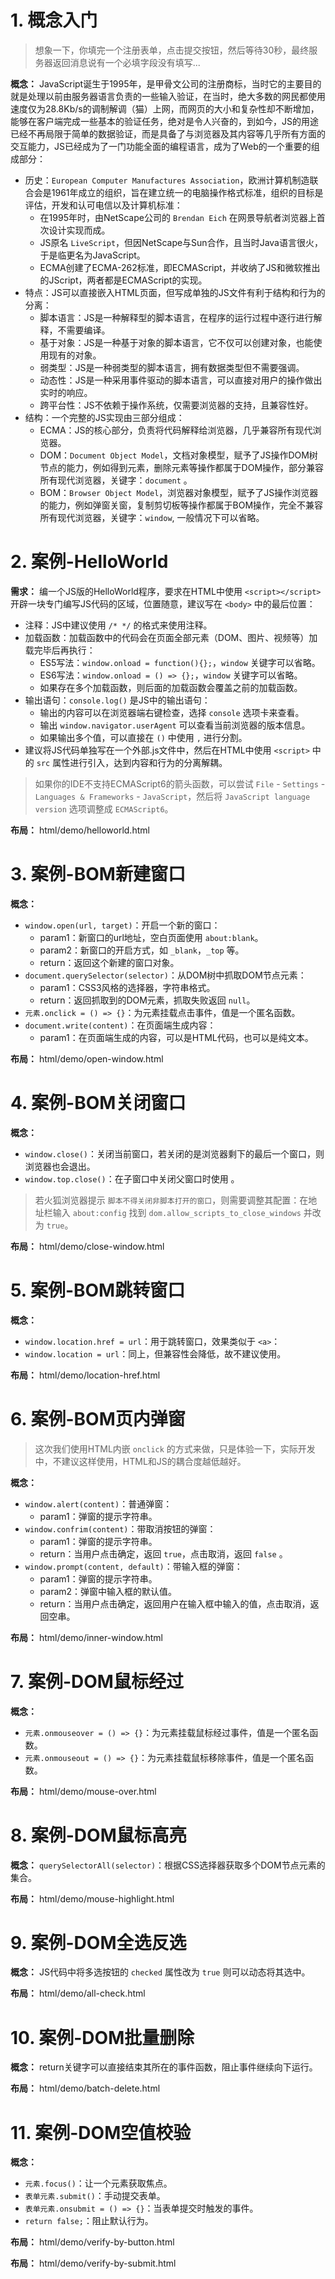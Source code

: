 # 1. 概念入门

> 想象一下，你填完一个注册表单，点击提交按钮，然后等待30秒，最终服务器返回消息说有一个必填字段没有填写...

**概念：** JavaScript诞生于1995年，是甲骨文公司的注册商标，当时它的主要目的就是处理以前由服务器语言负责的一些输入验证，在当时，绝大多数的网民都使用速度仅为28.8Kb/s的调制解调（猫）上网，而网页的大小和复杂性却不断增加，能够在客户端完成一些基本的验证任务，绝对是令人兴奋的，到如今，JS的用途已经不再局限于简单的数据验证，而是具备了与浏览器及其内容等几乎所有方面的交互能力，JS已经成为了一门功能全面的编程语言，成为了Web的一个重要的组成部分：
- 历史：`European Computer Manufactures Association`，欧洲计算机制造联合会是1961年成立的组织，旨在建立统一的电脑操作格式标准，组织的目标是评估，开发和认可电信以及计算机标准：
    - 在1995年时，由NetScape公司的 `Brendan Eich` 在网景导航者浏览器上首次设计实现而成。
    - JS原名 `LiveScript`，但因NetScape与Sun合作，且当时Java语言很火，于是临更名为JavaScript。
    - ECMA创建了ECMA-262标准，即ECMAScript，并收纳了JS和微软推出的JScript，两者都是ECMAScript的实现。
- 特点：JS可以直接嵌入HTML页面，但写成单独的JS文件有利于结构和行为的分离：
    - 脚本语言：JS是一种解释型的脚本语言，在程序的运行过程中逐行进行解释，不需要编译。
    - 基于对象：JS是一种基于对象的脚本语言，它不仅可以创建对象，也能使用现有的对象。
    - 弱类型：JS是一种弱类型的脚本语言，拥有数据类型但不需要强调。
    - 动态性：JS是一种采用事件驱动的脚本语言，可以直接对用户的操作做出实时的响应。
    - 跨平台性：JS不依赖于操作系统，仅需要浏览器的支持，且兼容性好。
- 结构：一个完整的JS实现由三部分组成：
    - ECMA：JS的核心部分，负责将代码解释给浏览器，几乎兼容所有现代浏览器。
    - DOM：`Document Object Model`，文档对象模型，赋予了JS操作DOM树节点的能力，例如得到元素，删除元素等操作都属于DOM操作，部分兼容所有现代浏览器，关键字：`document` 。
    - BOM：`Browser Object Model`，浏览器对象模型，赋予了JS操作浏览器的能力，例如弹窗关窗，复制剪切板等操作都属于BOM操作，完全不兼容所有现代浏览器，关键字：`window`, 一般情况下可以省略。

# 2. 案例-HelloWorld

**需求：** 编一个JS版的HelloWorld程序，要求在HTML中使用 `<script></script>` 开辟一块专门编写JS代码的区域，位置随意，建议写在 `<body>` 中的最后位置：
- 注释：JS中建议使用 `/* */` 的格式来使用注释。
- 加载函数：加载函数中的代码会在页面全部元素（DOM、图片、视频等）加载完毕后再执行：
    - ES5写法：`window.onload = function(){};`，`window` 关键字可以省略。
    - ES6写法：`window.onload = () => {};`，`window` 关键字可以省略。
    - 如果存在多个加载函数，则后面的加载函数会覆盖之前的加载函数。
- 输出语句：`console.log()` 是JS中的输出语句：
    - 输出的内容可以在浏览器端右键检查，选择 `console` 选项卡来查看。
    - 输出 `window.navigator.userAgent` 可以查看当前浏览器的版本信息。
    - 如果输出多个值，可以直接在 `()` 中使用 `,` 进行分割。
- 建议将JS代码单独写在一个外部.js文件中，然后在HTML中使用 `<script>` 中的 `src` 属性进行引入，达到内容和行为的分离解耦。

> 如果你的IDE不支持ECMAScript6的箭头函数，可以尝试 `File` - `Settings` - `Languages & Frameworks` - `JavaScript`，然后将 `JavaScript language version` 选项调整成 `ECMAScript6`。
     
**布局：** html/demo/helloworld.html

# 3. 案例-BOM新建窗口

**概念：** 
- `window.open(url, target)`：开启一个新的窗口：
    - param1：新窗口的url地址，空白页面使用 `about:blank`。
    - param2：新窗口的开启方式，如 `_blank`，`_top` 等。
    - return：返回这个新建的窗口对象。
- `document.querySelector(selector)`：从DOM树中抓取DOM节点元素：
    - param1：CSS3风格的选择器，字符串格式。
    - return：返回抓取到的DOM元素，抓取失败返回 `null`。
- `元素.onclick = () => {}`：为元素挂载点击事件，值是一个匿名函数。
- `document.write(content)`：在页面端生成内容：
    - param1：在页面端生成的内容，可以是HTML代码，也可以是纯文本。 

**布局：** html/demo/open-window.html

# 4. 案例-BOM关闭窗口

**概念：** 
- `window.close()`：关闭当前窗口，若关闭的是浏览器剩下的最后一个窗口，则浏览器也会退出。
- `window.top.close()`：在子窗口中关闭父窗口时使用 。

> 若火狐浏览器提示 `脚本不得关闭非脚本打开的窗口`，则需要调整其配置：在地址栏输入 `about:config` 找到 `dom.allow_scripts_to_close_windows` 并改为 `true`。

**布局：** html/demo/close-window.html

# 5. 案例-BOM跳转窗口

**概念：** 
- `window.location.href = url`：用于跳转窗口，效果类似于 `<a>`：
- `window.location = url`：同上，但兼容性会降低，故不建议使用。

**布局：** html/demo/location-href.html

# 6. 案例-BOM页内弹窗

> 这次我们使用HTML内嵌 `onclick` 的方式来做，只是体验一下，实际开发中，不建议这样使用，HTML和JS的耦合度越低越好。

**概念：** 
- `window.alert(content)`：普通弹窗：
    - param1：弹窗的提示字符串。
- `window.confrim(content)`：带取消按钮的弹窗：
    - param1：弹窗的提示字符串。
    - return：当用户点击确定，返回 `true`，点击取消，返回 `false` 。
- `window.prompt(content, default)`：带输入框的弹窗：
    - param1：弹窗的提示字符串。
    - param2：弹窗中输入框的默认值。
    - return：当用户点击确定，返回用户在输入框中输入的值，点击取消，返回空串。

**布局：** html/demo/inner-window.html

# 7. 案例-DOM鼠标经过

**概念：**
- `元素.onmouseover = () => {}`：为元素挂载鼠标经过事件，值是一个匿名函数。
- `元素.onmouseout = () => {}`：为元素挂载鼠标移除事件，值是一个匿名函数。

**布局：** html/demo/mouse-over.html

# 8. 案例-DOM鼠标高亮

**概念：** `querySelectorAll(selector)`：根据CSS选择器获取多个DOM节点元素的集合。

**布局：** html/demo/mouse-highlight.html

# 9. 案例-DOM全选反选

**概念：** JS代码中将多选按钮的 `checked` 属性改为 `true` 则可以动态将其选中。

**布局：** html/demo/all-check.html

# 10. 案例-DOM批量删除

**概念：** return关键字可以直接结束其所在的事件函数，阻止事件继续向下运行。

**布局：** html/demo/batch-delete.html

# 11. 案例-DOM空值校验

**概念：**
- `元素.focus()`：让一个元素获取焦点。
- `表单元素.submit()`：手动提交表单。
- `表单元素.onsubmit = () => {}`：当表单提交时触发的事件。
- `return false;`：阻止默认行为。

**布局：** html/demo/verify-by-button.html

**布局：** html/demo/verify-by-submit.html